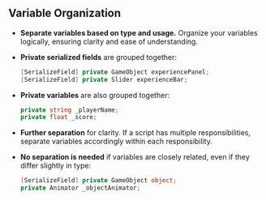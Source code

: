 ## Variable Organization

- **Separate variables based on type and usage.** Organize your variables logically, ensuring clarity and ease of understanding.

- **Private serialized fields** are grouped together:
  ```csharp
  [SerializeField] private GameObject experiencePanel;
  [SerializeField] private Slider experienceBar;
  ```
- **Private variables** are also grouped together:
  ```csharp
  private string _playerName;
  private float _score;
  ```
- **Further separation** for clarity. If a script has multiple responsibilities, separate variables accordingly within each responsibility.

- **No separation is needed** if variables are closely related, even if they differ slightly in type:
  ```csharp
  [SerializeField] private GameObject object;
  private Animator _objectAnimator;
  ```